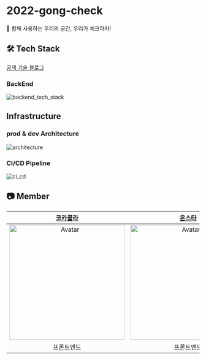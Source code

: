 # 2022-gong-check
📖  함께 사용하는 우리의 공간, 우리가 체크하자!


## 🛠 Tech Stack
[공책 기술 블로그](https://gong-check.github.io/dev-blog)

### BackEnd 
![backend_tech_stack](https://user-images.githubusercontent.com/48307960/186614006-16ae2ddb-3447-4346-aff3-67d5790c8ce7.png)

## Infrastructure

### prod & dev Architecture
![architecture](https://user-images.githubusercontent.com/48307960/186613372-7ebe7620-b90a-4fa2-854f-2e3c71c9dcfb.png)

### CI/CD Pipeline
![ci_cd](https://user-images.githubusercontent.com/48307960/186614445-4f6cd9e9-28c3-4182-9a4d-0e7ccf19c88a.png)


## 📷 Member

|            [코카콜라](https://github.com/intae92)            |             [온스타](https://github.com/cks3066)             |           [어썸오](https://github.com/awesomeo184)           |          [오리](https://github.com/jinyoungchoi95)           |             [쿼리치](https://github.com/meatsby)             |             [찬](https://github.com/kimchan123)              |          [범고래](https://github.com/cndqjacndqja)           |
| :----------------------------------------------------------: | :----------------------------------------------------------: | :----------------------------------------------------------: | :----------------------------------------------------------: | :----------------------------------------------------------: | :----------------------------------------------------------: | :----------------------------------------------------------: |
| <img src="https://avatars.githubusercontent.com/u/56149367?v=4" alt="Avatar" style="width:300px;" /> | <img src="https://avatars.githubusercontent.com/u/62434898?v=4" alt="Avatar" style="width:300px;" /> | <img src="https://avatars.githubusercontent.com/u/63030569?v=4" alt="Avatar" style="width:300px;" /> | <img src="https://avatars.githubusercontent.com/u/69106910?v=4" alt="Avatar" style="width:300px;" /> | <img src="https://avatars.githubusercontent.com/u/83967672?v=4" alt="Avatar" style="width:300px;" /> | <img src="https://avatars.githubusercontent.com/u/55445564?v=4" alt="Avatar" style="width:300px;" /> | <img src="https://avatars.githubusercontent.com/u/48307960?v=4" alt="Avatar" style="width:300px;" /> |
|                          프론트엔드                          |                          프론트엔드                          |                            백엔드                            |                            백엔드                            |                            백엔드                            |                            백엔드                            |                            백엔드                            |
